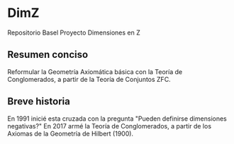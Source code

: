 # DimZ
Repositorio Basel Proyecto Dimensiones en Z

## Resumen conciso
Reformular la Geometría Axiomática básica con la Teoría de Conglomerados, a partir de la Teoría de Conjuntos ZFC.

## Breve historia
En 1991 inicié esta cruzada con la pregunta "Pueden definirse dimensiones negativas?"
En 2017 armé la Teoría de Conglomerados, a partir de los Axiomas de la Geometría de Hilbert (1900).
